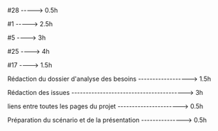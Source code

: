 #28 -----> 0.5h

#1 -----> 2.5h

#5 ----> 3h

#25 ----> 4h

#17 ----> 1.5h

Rédaction du dossier d'analyse des besoins ------------------> 1.5h

Rédaction des issues ----------------------------------------> 3h

liens entre toutes les pages du projet ----------------------> 0.5h

Préparation du scénario et de la présentation ---------------> 0.5h
